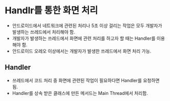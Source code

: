 # Handlr를 통한 화면 처리

- 안드로이드에서 네트워크에 관련된 처리나 5초 이상 걸리는 작업은 모두 개발자가 발생하는 쓰레드에서 처리해야 함.
- 개발자가 발생하는 쓰레드에서 화면에 관련 처리를 하고자 할 때는 Handler를 이용해야 함.
- 안드로이드 오레오 이상에서는 개발자가 발생한 쓰레드에서 화면 처리 가능.

## Handler
- 쓰레드에서 코드 처리 중 화면에 관련된 작업이 필요하다면 Handler를 요청하면 됨.
- Handler를 상속 받은 클래스에 만든 메서드는 Main Thread에서 처리함.
